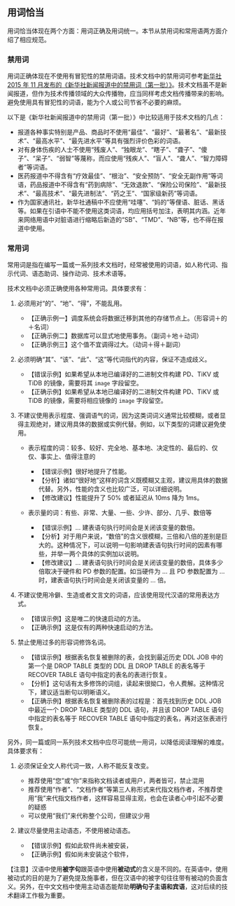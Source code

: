 ## 用词恰当

用词恰当体现在两个方面：用词正确及用词统一。本节从禁用词和常用语两方面介绍了相应规范。

### 禁用词

用词正确体现在不使用有冒犯性的禁用词语。技术文档中的禁用词可参考[新华社 2015 年 11 月发布的《新华社新闻报道中的禁用词（第一批）》](https://www.digitaling.com/articles/22975.html)。技术文档虽不是新闻报道，但作为技术传播领域的大众传播物，应当同样考虑文档传播带来的影响。避免使用具有冒犯性的词语，能为个人或公司节省不必要的麻烦。

以下是《新华社新闻报道中的禁用词（第一批）》中比较适用于技术文档的几点：

- 报道各种事实特别是产品、商品时不使用“最佳”、“最好”、“最著名”、“最新技术”、“最高水平”、“最先进水平”等具有强烈评价色彩的词语。
- 对有身体伤疾的人士不使用“残废人”、“独眼龙”、“瞎子”、“聋子”、“傻子”、“呆子”、“弱智”等蔑称，而应使用“残疾人”、“盲人”、“聋人”、“智力障碍者”等词语。
- 医药报道中不得含有“疗效最佳”、“根治”、“安全预防”、“安全无副作用”等词语，药品报道中不得含有“药到病除”、“无效退款”、“保险公司保险”、“最新技术”、“最高技术”、“最先进制法”、“药之王”、“国家级新药”等词语。
- 作为国家通讯社，新华社通稿中不应使用“哇噻”、“妈的”等俚语、脏话、黑话等。如果在引语中不能不使用这类词语，均应用括号加注，表明其内涵。近年来网络用语中对脏语进行缩略后新造的“SB”、“TMD”、“NB”等，也不得在报道中使用。

### 常用词

常用词是指在编写一篇或一系列技术文档时，经常被使用的词语，如人称代词、指示代词、语态助词、操作动词、技术术语等。

技术文档中必须正确使用各种常用词。具体要求有：

1. 必须用对“的”、“地”、“得”，不能乱用。

    - 【正确示例一】调度系统会将数据迁移到其他的存储节点上。（形容词＋的＋名词）
    - 【正确示例二】数据库可以显式地使用事务。（副词＋地＋动词）
    - 【正确示例三】这个值不宜调得过大。（动词＋得＋副词）

2. 必须明确“其”、“该”、“此”、“这”等代词指代的内容，保证不造成歧义。

    - 【错误示例】如果希望从本地已编译好的二进制文件构建 PD、TiKV 或 TiDB 的镜像，需要将其 `image` 字段留空。
    - 【正确示例】如果希望从本地已编译好的二进制文件构建 PD、TiKV 或 TiDB 的镜像，需要将相应镜像的 `image` 字段留空。

3. 不建议使用表示程度、强调语气的词，因为这类词词义通常比较模糊，或者显得主观绝对，建议用具体的数据或实例代替。例如，以下类型的词建议避免使用。

    - 表示程度的词：较多、较好、完全地、基本地、决定性的、最后的、仅仅、事实上、值得注意的

        - 【错误示例】很好地提升了性能。
        - 【分析】诸如“很好地”这样的词含义既模糊又主观，建议用具体的数据代替。另外，性能的含义也比较广泛，可以详细说明。
        - 【修改建议】性能提升了 50% 或者延迟从 10ms 降为 1ms。

    - 表示量的词：有些、非常、大量、一些、少许、部分、几乎、数倍等

        - 【错误示例】… 建表语句执行时间会是关闭该变量的数倍。
        - 【分析】对于用户来说，“数倍”的含义很模糊，三倍和八倍的差别是巨大的。这种情况下，可以说明一句影响建表语句执行时间的因素有哪些，并举一两个具体的实例加以说明。
        - 【修改建议】… 建表语句执行时间会是关闭该变量的数倍，具体多少倍取决于硬件和 PD 参数的配置。如当硬件为 … 且 PD 参数配置为 … 时，建表语句执行时间会是关闭该变量的 … 倍。

4. 不建议使用冷僻、生造或者文言文的词语，应该使用现代汉语的常用表达方式。

    - 【错误示例】这是唯二的快速启动的方法。
    - 【正确示例】这是仅有的两种快速启动的方法。

5. 禁止使用过多的形容词修饰名词。

    - 【错误示例】根据表名恢复被删除的表，会找到最近历史 DDL JOB 中的第一个是 DROP TABLE 类型的 DDL 且 DROP TABLE 的表名等于 RECOVER TABLE 语句中指定的表名的表进行恢复。
    - 【分析】这句话有太多修饰的词组，读起来很拗口，令人费解。这种情况下，建议适当断句以明晰语义。
    - 【正确示例】根据表名恢复被删除表的过程是：首先找到历史 DDL JOB 中最近一个 DROP TABLE 类型的 DDL 语句，并且该 DROP TABLE 语句中指定的表名等于 RECOVER TABLE 语句中指定的表名，再对这张表进行恢复。

另外，同一篇或同一系列技术文档中应尽可能统一用词，以降低阅读理解的难度。具体要求有：

1. 必须保证全文人称代词一致，人称不能反复改变。

   - 推荐使用“您”或“你”来指称文档读者或用户，两者皆可，禁止混用
   - 推荐使用“作者”、“文档作者”等第三人称形式来代指文档作者，不推荐使用“我”来代指文档作者，这样容易显得主观，也会在读者心中引起不必要的疑惑
   - 可以使用“我们”来代称整个公司，但建议少用

2. 建议尽量使用主动语态，不使用被动语态。

   - 【错误示例】假如此软件尚未被安装，
   - 【正确示例】假如尚未安装这个软件，

【注意】汉语中使用**被字句**跟英语中使用**被动式**的含义是不同的。在英语中，使用被动式的目的是为了避免提及施事者，但在汉语中的被字句往往带有被动的负面含义。另外，在中文文档中使用主动语态能帮助**明确句子主语和宾语**，这对后续的技术翻译工作极为重要。
